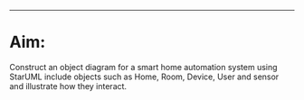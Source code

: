 ___

# Aim: 
Construct an object diagram for a smart home automation system using StarUML include objects such as Home, Room, Device, User and sensor and illustrate how they interact.


